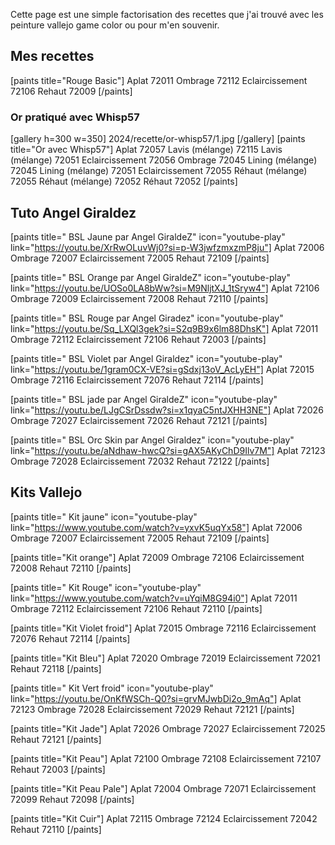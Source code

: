 
Cette page est une simple factorisation des recettes que j'ai trouvé avec les peinture vallejo game color ou pour m'en souvenir.

## Mes recettes

[paints title="Rouge Basic"]
Aplat	72011
Ombrage	72112
Eclaircissement	72106
Rehaut	72009
[/paints]

### Or pratiqué avec Whisp57
[gallery h=300 w=350]
2024/recette/or-whisp57/1.jpg
[/gallery]
[paints title="Or avec Whisp57"]
Aplat	72057
Lavis (mélange)	72115
Lavis (mélange)	72051
Eclaircissement	72056
Ombrage	72045
Lining (mélange)	72045
Lining (mélange)	72051
Eclaircissement	72055
Réhaut (mélange)	72055
Réhaut (mélange)	72052
Réhaut	72052
[/paints]

## Tuto Angel Giraldez

[paints title=" BSL Jaune par Angel GiraldeZ" icon="youtube-play" link="https://youtu.be/XrRwOLuvWj0?si=p-W3jwfzmxzmP8ju"]
Aplat	72006
Ombrage	72007
Eclaircissement	72005
Rehaut	72109
[/paints]

[paints title=" BSL Orange par Angel GiraldeZ" icon="youtube-play" link="https://youtu.be/UOSo0LA8bWw?si=M9NljtXJ_1tSryw4"]
Aplat	72106
Ombrage	72009
Eclaircissement	72008
Rehaut	72110
[/paints]

[paints title=" BSL Rouge par Angel Giradez" icon="youtube-play" link="https://youtu.be/Sq_LXQl3gek?si=S2q9B9x6lm88DhsK"]
Aplat	72011
Ombrage	72112
Eclaircissement	72106
Rehaut	72003
[/paints]

[paints title=" BSL Violet par Angel Giraldez" icon="youtube-play" link="https://youtu.be/1gram0CX-VE?si=gSdxj13oV_AcLyEH"]
Aplat	72015
Ombrage	72116
Eclaircissement	72076
Rehaut	72114
[/paints]

[paints title=" BSL jade par Angel GiraldeZ" icon="youtube-play" link="https://youtu.be/LJgCSrDssdw?si=x1qyaC5ntJXHH3NE"]
Aplat	72026
Ombrage	72027
Eclaircissement	72026
Rehaut	72121
[/paints]

[paints title=" BSL Orc Skin par Angel Giraldez" icon="youtube-play" link="https://youtu.be/aNdhaw-hwcQ?si=gAX5AKyChD9Ilv7M"]
Aplat	72123
Ombrage	72028
Eclaircissement	72032
Rehaut	72122
[/paints]

## Kits Vallejo

[paints title=" Kit jaune" icon="youtube-play" link="https://www.youtube.com/watch?v=yxvK5uqYx58"]
Aplat	72006
Ombrage	72007
Eclaircissement	72005
Rehaut	72109
[/paints]

[paints title="Kit orange"]
Aplat	72009
Ombrage	72106
Eclaircissement	72008
Rehaut	72110
[/paints]

[paints title=" Kit Rouge" icon="youtube-play" link="https://www.youtube.com/watch?v=uYqiM8G94i0"]
Aplat	72011
Ombrage	72112
Eclaircissement	72106
Rehaut	72110
[/paints]

[paints title="Kit Violet froid"]
Aplat	72015
Ombrage	72116
Eclaircissement	72076
Rehaut	72114
[/paints]

[paints title="Kit Bleu"]
Aplat	72020
Ombrage	72019
Eclaircissement	72021
Rehaut	72118
[/paints]

[paints title=" Kit Vert froid" icon="youtube-play" link="https://youtu.be/OnKfWSCh-Q0?si=grvMJwbDi2o_9mAq"]
Aplat	72123
Ombrage	72028
Eclaircissement	72029
Rehaut	72121
[/paints]

[paints title="Kit Jade"]
Aplat	72026
Ombrage	72027
Eclaircissement	72025
Rehaut	72121
[/paints]

[paints title="Kit Peau"]
Aplat	72100
Ombrage	72108
Eclaircissement	72107
Rehaut	72003
[/paints]

[paints title="Kit Peau Pale"]
Aplat	72004
Ombrage	72071
Eclaircissement	72099
Rehaut	72098
[/paints]

[paints title="Kit Cuir"]
Aplat	72115
Ombrage	72124
Eclaircissement	72042
Rehaut	72110
[/paints]




